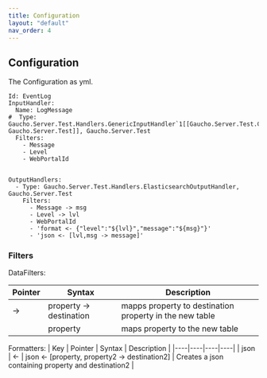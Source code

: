 ```yaml
---
title: Configuration
layout: "default"
nav_order: 4
---
```

## Configuration

The Configuration as yml.
```
Id: EventLog
InputHandler:
  Name: LogMessage
#  Type: Gaucho.Server.Test.Handlers.GenericInputHandler`1[[Gaucho.Server.Test.Controllers.LogMessage, Gaucho.Server.Test]], Gaucho.Server.Test
  Filters:
    - Message
    - Level
    - WebPortalId


OutputHandlers:
  - Type: Gaucho.Server.Test.Handlers.ElasticsearchOutputHandler, Gaucho.Server.Test
    Filters:
      - Message -> msg
      - Level -> lvl
	  - WebPortalId
      - 'format <- {"level":"${lvl}","message":"${msg}"}'
	  - 'json <- [lvl,msg -> message]'
```


### Filters
DataFilters: 

| Pointer | Syntax | Description |
|----|----|----|
| -> | property -> destination | mapps property to destination property in the new table |
|  | property | maps property to the new table |

Formatters: 
| Key | Pointer | Syntax | Description |
|----|----|----|----|
| json | <- | json <- [property, property2 -> destination2] | Creates a json containing property and destination2 |
